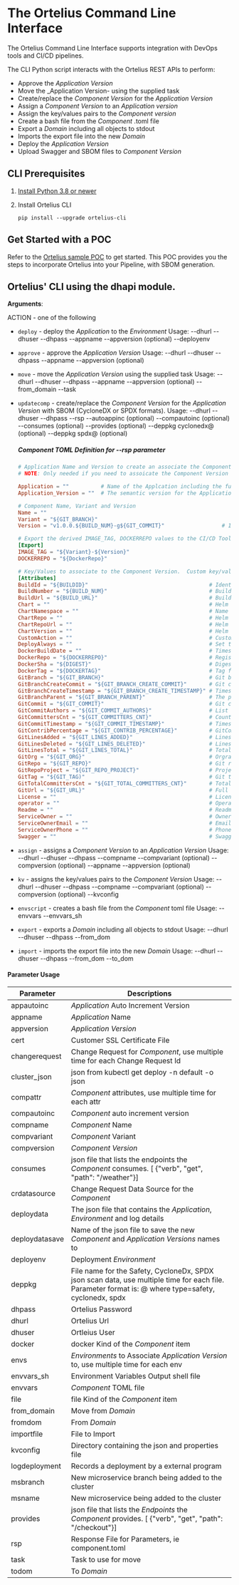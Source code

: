 <a name="dh"></a>
# The Ortelius Command Line Interface
The Ortelius Command Line Interface supports integration with DevOps tools and CI/CD pipelines.

The CLI Python script interacts with the Ortelius REST APIs to perform:

- Approve the _Application Version_
- Move the _Application Version- using the supplied task
- Create/replace the _Component Version_ for the _Application Version_
- Assign a _Component Version_ to an _Application version_
- Assign the key/values pairs to the _Component version_
- Create a bash file from the _Component_ .toml file
- Export a _Domain_ including all objects to stdout
- Imports the export file into the new _Domain_
- Deploy the _Application Version_
- Upload Swagger and SBOM files to _Component Version_


## CLI Prerequisites

1. [Install Python 3.8 or newer](https://www.python.org/downloads/)
2. Install Ortelius CLI

   `pip install --upgrade ortelius-cli`

## Get Started with a POC
Refer to the [Ortelius sample POC](https://docs.ortelius.io/Ortelius-General-Poc.pdf) to get started. This POC provides you the steps to incorporate Ortelius into your Pipeline, with SBOM generation.


## Ortelius' CLI using the dhapi module.

**Arguments**:


  ACTION - one of the following

- `deploy` - deploy the _Application_ to the _Environment_
  Usage:
  --dhurl
  --dhuser
  --dhpass
  --appname
  --appversion (optional)
  --deployenv

- `approve` - approve the _Application Version_
  Usage:
  --dhurl
  --dhuser
  --dhpass
  --appname
  --appversion (optional)

- `move` - move the _Application Version_ using the supplied task
  Usage:
  --dhurl
  --dhuser
  --dhpass
  --appname
  --appversion (optional)
  --from_domain
  --task

- `updatecomp` - create/replace the _Component Version_ for the _Application Version_ with SBOM (CycloneDX or SPDX formats).
  Usage:
  --dhurl
  --dhuser
  --dhpass
  --rsp <name of the component toml file>
  --autoappinc (optional)
  --compautoinc (optional)
  --consumes (optional)
  --provides (optional)
  --deppkg cyclonedx@<cyclonedx json sbom file> (optional)
  --deppkg spdx@<spdx json sbom file> (optional)

  ##### Component TOML Definition for --rsp parameter

  ```toml
  # Application Name and Version to create an associate the Component Version to
  # NOTE: Only needed if you need to assoicate the Component Version to the Application Version

  Application = ""          # Name of the Applcation including the full Domain Name
  Application_Version = ""  # The semantic version for the Application Version

  # Component Name, Variant and Version
  Name = ""
  Variant = "${GIT_BRANCH}"
  Version = "v1.0.0.${BUILD_NUM}-g${GIT_COMMIT}"                  # 1.0.0 should be replace with your starting version string

  # Export the derived IMAGE_TAG, DOCKERREPO values to the CI/CD Tool via a shell script when using the `envscript` command line action
  [Export]
  IMAGE_TAG = "${Variant}-${Version}"
  DOCKERREPO = "${DockerRepo}"

  # Key/Values to associate to the Component Version.  Custom key/values can be added under this section.
  [Attributes]
  BuildId = "${BUILDID}"                                      # Identifier for the CI job (DERIVED IF NOT SPECIFIED)
  BuildNumber = "${BUILD_NUM}"                                # Build number for the CI job (DERIVED IF NOT SPECIFIED)
  BuildUrl = "${BUILD_URL}"                                   # Build url for the CI job (DERIVED IF NOT SPECIFIED)
  Chart = ""                                                  # Helm Chart for the Component
  ChartNamespace = ""                                         # Name space for the Component to be deployed to
  ChartRepo = ""                                              # Helm Chart Repo Name
  ChartRepoUrl = ""                                           # Helm Chart Repo Url
  ChartVersion = ""                                           # Helm Chart version
  CustomAction = ""                                           # Custom Action to assign to the Component
  DeployAlways = ""                                           # Set the Always Deploy option Y/N, default is N
  DockerBuildDate = ""                                        # Timestamp when the image was created (DERIVED IF NOT SPECIFIED)
  DockerRepo = "${DOCKERREPO}"                                # Registry which the image was pushed to
  DockerSha = "${DIGEST}"                                     # Digest for the image (DERIVED IF NOT SPECIFIED)
  DockerTag = "${DOCKERTAG}"                                  # Tag for the image
  GitBranch = "${GIT_BRANCH}"                                 # Git branch in the git repo (DERIVED IF NOT SPECIFIED)
  GitBranchCreateCommit = "${GIT_BRANCH_CREATE_COMMIT}"       # Git commit that the branch was created from (DERIVED IF NOT SPECIFIED)
  GitBranchCreateTimestamp = "${GIT_BRANCH_CREATE_TIMESTAMP}" # Timestamp of when the branch was created (DERIVED IF NOT SPECIFIED)
  GitBranchParent = "${GIT_BRANCH_PARENT}"                    # The parent branch for the current branch (DERIVED IF NOT SPECIFIED)
  GitCommit = "${GIT_COMMIT}"                                 # Git commit that triggered the CI job (DERIVED IF NOT SPECIFIED)
  GitCommitAuthors = "${GIT_COMMIT_AUTHORS}"                  # List of committers for the repo (DERIVED IF NOT SPECIFIED)
  GitCommittersCnt = "${GIT_COMMITTERS_CNT}"                  # Count of GitCommitAuthors (DERIVED IF NOT SPECIFIED)
  GitCommitTimestamp = "${GIT_COMMIT_TIMESTAMP}"              # Timestamp of the current commit (DERIVED IF NOT SPECIFIED)
  GitContribPercentage = "${GIT_CONTRIB_PERCENTAGE}"          # GitCommittersCnt / GitTotalCommittersCnt * 100 (DERIVED IF NOT SPECIFIED)
  GitLinesAdded = "${GIT_LINES_ADDED}"                        # Lines added since the previous commit (DERIVED IF NOT SPECIFIED)
  GitLinesDeleted = "${GIT_LINES_DELETED}"                    # Lines deleted since the previous commit (DERIVED IF NOT SPECIFIED)
  GitLinesTotal = "${GIT_LINES_TOTAL}"                        # Total line count for the branch (DERIVED IF NOT SPECIFIED)
  GitOrg = "${GIT_ORG}"                                       # Orgranization for the repo (DERIVED IF NOT SPECIFIED)
  GitRepo = "${GIT_REPO}"                                     # Git repo that triggered the CI job (DERIVED IF NOT SPECIFIED)
  GitRepoProject = "${GIT_REPO_PROJECT}"                      # Project name part of the repository url (DERIVED IF NOT SPECIFIED)
  GitTag = "${GIT_TAG)"                                       # Git tag in the git repo (DERIVED IF NOT SPECIFIED)
  GitTotalCommittersCnt = "${GIT_TOTAL_COMMITTERS_CNT}"       # Total committers working on this repo
  GitUrl = "${GIT_URL}"                                       # Full url to the git repo (DERIVED IF NOT SPECIFIED)
  License = ""                                                # License file location in the Git Repo (DERIVED IF NOT SPECIFIED)
  operator = ""                                               # Operator name
  Readme = ""                                                 # Readme file location in the Git Repo (DERIVED IF NOT SPECIFIED)
  ServiceOwner = ""                                           # Owner of the Service
  ServiceOwnerEmail = ""                                      # Email for the Owner of the Service
  ServiceOwnerPhone = ""                                      # Phone number for the Owner of the Service
  Swagger = ""                                                # Swagger/OpenApi file location in the Git Repo (DERIVED IF NOT SPECIFIED)
  ```

- `assign` - assigns a _Component Version_ to an _Application Version_
  Usage:
  --dhurl
  --dhuser
  --dhpass
  --compname
  --compvariant (optional)
  --compversion (optional)
  --appname
  --appversion (optional)

- `kv` - assigns the key/values pairs to the _Component Version_
  Usage:
  --dhurl
  --dhuser
  --dhpass
  --compname
  --compvariant (optional)
  --compversion (optional)
  --kvconfig

- `envscript` - creates a bash file from the _Component_ toml file
  Usage:
  --envvars
  --envvars_sh

- `export` - exports a _Domain_ including all objects to stdout
  Usage:
  --dhurl
  --dhuser
  --dhpass
  --from_dom

- `import` - imports the export file into the new _Domain_
  Usage:
  --dhurl
  --dhuser
  --dhpass
  --from_dom
  --to_dom

#### Parameter Usage

  | Parameter| Descriptions |
  | --- | --- |
  | appautoinc | _Application_ Auto Increment Version |
  | appname | _Application_ Name |
  | appversion | _Application Version_ |
  | cert | Customer SSL Certificate File |
  | changerequest | Change Request for _Component_, use multiple time for each Change Request Id |
  | cluster_json | json from kubectl get deploy -n default -o json |
  | compattr | _Component_ attributes, use multiple time for each attr |
  | compautoinc | _Component_ auto increment version |
  | compname | _Component_ Name |
  | compvariant | _Component_ Variant |
  | compversion | _Component Version_ |
  | consumes | json file that lists the endpoints the _Component_ consumes.  [ {"verb", "get", "path": "/weather"}] |
  | crdatasource | Change Request Data Source for the _Component_ |
  | deploydata | The json file that contains the _Application_, _Environment_ and log details |
  | deploydatasave | Name of the json file to save the new _Component_ and _Application Versions_ names to |
  | deployenv | Deployment _Environment_ |
  | deppkg | File name for the Safety, CycloneDx, SPDX json scan data, use multiple time for each file.  Parameter format is: <type>@<filename> where type=safety, cyclonedx, spdx
  | dhpass | Ortelius Password |
  | dhurl | Ortelius Url |
  | dhuser | Ortleius User |
  | docker | docker Kind of the _Component_ item |
  | envs | _Environments_ to Associate _Application Version_ to, use multiple time for each env |
  | envvars_sh | Environment Variables Output shell file |
  | envvars | _Component_ TOML file |
  | file | file Kind of the _Component_ item |
  | from_domain | Move from _Domain_ |
  | fromdom | From _Domain_ |
  | importfile | File to Import |
  | kvconfig | Directory containing the json and properties file |
  | logdeployment | Records a deployment by a external program |
  | msbranch | New microservice branch being added to the cluster |
  | msname | New microservice being added to the cluster |
  | provides | json file that lists the _Endpoints_ the _Component_ provides.  [ {"verb", "get", "path": "/checkout"}] |
  | rsp | Response File for Parameters, ie component.toml |
  | task | Task to use for move |
  | todom | To _Domain_ |
